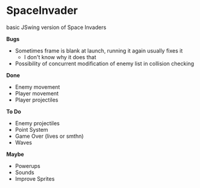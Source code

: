 # SpaceInvader
basic JSwing version of Space Invaders

**Bugs**
- Sometimes frame is blank at launch, running it again usually fixes it
  - I don't know why it does that
- Possibility of concurrent modification of enemy list in collision checking

**Done**
- Enemy movement
- Player movement
- Player projectiles

**To Do**
- Enemy projectiles
- Point System
- Game Over (lives or smthn)
- Waves

**Maybe**
- Powerups
- Sounds
- Improve Sprites
